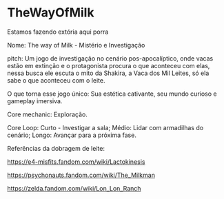 # TheWayOfMilk

Estamos fazendo extória aqui porra

Nome: The way of Milk - Mistério e Investigação

pitch: Um jogo de investigação no cenário pos-apocalíptico, onde vacas estão em extinção e o protagonista procura o que aconteceu com elas, nessa busca ele escuta o mito da Shakira, a Vaca dos Mil Leites, só ela sabe o que aconteceu com o leite.  

O que torna esse jogo único: Sua estética cativante, seu mundo curioso e gameplay imersiva. 

Core mechanic: Exploração.

Core Loop: Curto - Investigar a sala; Médio: Lidar com armadilhas do cenário; Longo: Avançar para a próxima fase.

Referências da dobragem de leite:

https://e4-misfits.fandom.com/wiki/Lactokinesis

https://psychonauts.fandom.com/wiki/The_Milkman

https://zelda.fandom.com/wiki/Lon_Lon_Ranch
